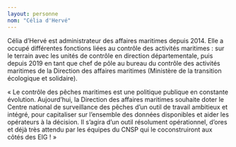 ```yaml
---
layout: personne
nom: "Célia d'Hervé"
---
```


Célia d’Hervé est administrateur des affaires maritimes depuis 2014. Elle a occupé différentes fonctions liées au contrôle des activités maritimes : sur le terrain avec les unités de contrôle en direction départementale, puis depuis 2019 en tant que chef de pôle au bureau du contrôle des activités maritimes de la Direction des affaires maritimes (Ministère de la transition écologique et solidaire).

« Le contrôle des pêches maritimes est une politique publique en constante évolution. Aujourd’hui, la Direction des affaires maritimes souhaite doter le Centre national de surveillance des pêches d’un outil de travail ambitieux et intégré, pour capitaliser sur l’ensemble des données disponibles et aider les opérateurs à la décision. Il s’agira d’un outil résolument opérationnel, d’ores et déjà très attendu par les équipes du CNSP qui le coconstruiront aux côtés des EIG ! »
